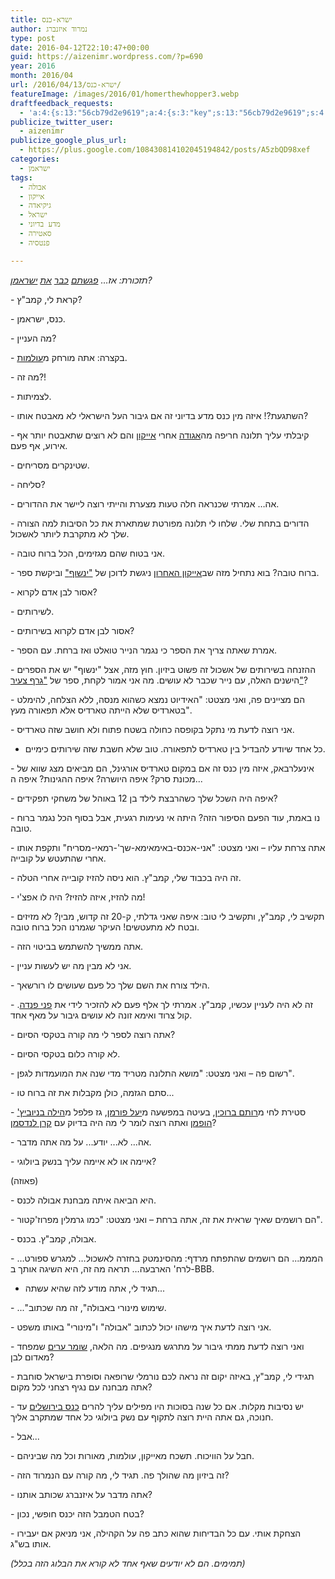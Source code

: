 ```yaml
---
title: ישרא-כנס
author: נמרוד איזנברג
type: post
date: 2016-04-12T22:10:47+00:00
guid: https://aizenimr.wordpress.com/?p=690
year: 2016
month: 2016/04
url: /2016/04/13/ישרא-כנס/
featureImage: /images/2016/01/homerthewhopper3.webp
draftfeedback_requests:
  - 'a:4:{s:13:"56cb79d2e9619";a:4:{s:3:"key";s:13:"56cb79d2e9619";s:4:"time";s:10:"1456175570";s:7:"user_id";s:8:"91501967";s:7:"revoked";s:1:"1";}s:13:"56f9501053114";a:4:{s:3:"key";s:13:"56f9501053114";s:4:"time";s:10:"1459179536";s:7:"user_id";s:8:"91501967";s:7:"revoked";s:1:"1";}s:13:"5709231d50287";a:4:{s:3:"key";s:13:"5709231d50287";s:4:"time";s:10:"1460216605";s:7:"user_id";s:8:"91501967";s:7:"revoked";s:1:"1";}s:13:"570deae0d3be2";a:3:{s:3:"key";s:13:"570deae0d3be2";s:4:"time";s:10:"1460529888";s:7:"user_id";s:8:"91501967";}}'
publicize_twitter_user:
  - aizenimr
publicize_google_plus_url:
  - https://plus.google.com/108430814102045194842/posts/A5zbQD98xef
categories:
  - ישראמן
tags:
  - אבולה
  - אייקון
  - גיקיאדה
  - ישראל
  - מדע בדיוני
  - סאטירה
  - פנטסיה

---
```

_<span lang="he-IL">תזכורת: אז… <a href="/2016/01/06/%d7%99%d7%a9%d7%a8%d7%90%d7%9e%d7%9f/">פגשתם</a> <a href="/2016/01/11/%d7%99%d7%a9%d7%a8%d7%90%d7%9e%d7%9f-%d7%95%d7%94%d7%9e%d7%99%d7%9d-%d7%94%d7%9b%d7%91%d7%93%d7%99%d7%9d/">כבר</a> <a href="/2016/01/12/%d7%99%d7%a9%d7%a8%d7%90-%d7%a9%d7%a0%d7%95%d7%a8/">את</a> <a href="/2016/02/19/%d7%99%d7%a9%d7%a8%d7%90%d7%9e%d7%9f-%d7%95%d7%94%d7%94%d7%a9%d7%92%d7%97%d7%94-%d7%94%d7%a2%d7%9c%d7%99%d7%95%d7%a0%d7%94/">ישראמן</a></span><span lang="en-US">?</span>_

<span lang="en-US">- </span><span lang="he-IL">קראת לי</span><span lang="en-US">, </span><span lang="he-IL">קמב</span><span lang="en-US">"</span><span lang="he-IL">ץ</span><span lang="en-US">?</span>

<span lang="en-US">- </span><span lang="he-IL">כנס</span><span lang="en-US">, </span><span lang="he-IL">ישראמן</span><span lang="en-US">.</span>

<span lang="en-US">- </span><span lang="he-IL">מה העניין</span><span lang="en-US">?</span>

<span lang="en-US">- בקצרה: </span><span lang="he-IL">אתה מורחק מ<a href="http://olamot-con.org.il">עולמות</a></span><span lang="en-US">.</span>

<span lang="en-US">- </span><span lang="he-IL">מה זה</span><span lang="en-US">?!</span>

<span lang="en-US">- </span><span lang="he-IL">לצמיתות</span><span lang="en-US">.</span>

<span lang="en-US">- </span><span lang="he-IL">השתגעת</span><span lang="en-US">?! </span><span lang="he-IL">איזה מין כנס מדע בדיוני זה אם גיבור העל הישראלי לא מאבטח אותו</span><span lang="en-US">?</span>

<span lang="en-US">- </span><span lang="he-IL">קיבלתי עליך תלונה חריפה מה<a href="http://www.sf-f.org.il">אגודה</a> אחרי <a href="http://iconfestival.org.il">אייקון</a> והם לא רוצים שתאבטח יותר אף אירוע, אף פעם.</span>

<span lang="en-US">- </span><span lang="he-IL">שטינקרים מסריחים</span><span lang="en-US">.</span>

<span lang="en-US">- </span><span lang="he-IL">סליחה</span><span lang="en-US">?</span>

<span lang="en-US">- </span><span lang="he-IL">אה… אמרתי שכנראה חלה טעות מצערת והייתי רוצה ליישר את ההדורים</span><span lang="en-US">.</span>

<span lang="en-US">- </span><span lang="he-IL">הדורים בתחת שלי</span><span lang="en-US">. </span><span lang="he-IL">שלחו לי תלונה מפורטת שמתארת את כל הסיבות למה הצורה שלך לא מתקרבת ליותר לאשכול</span><span lang="en-US">.</span>

<span lang="en-US">- </span><span lang="he-IL">אני בטוח שהם מגזימים</span><span lang="en-US">, </span><span lang="he-IL">הכל ברוח טובה</span><span lang="en-US">.</span>

<span lang="en-US">- </span><span lang="he-IL">ברוח טובה</span><span lang="en-US">? </span><span lang="he-IL">בוא נתחיל מזה שב<a href="/2015/10/06/%d7%a8%d7%a1%d7%99%d7%a1%d7%99%d7%9d-%d7%9e%d7%90%d7%99%d7%99%d7%a7%d7%95%d7%9f-2015/">אייקון האחרון</a> ניגשת לדוכן של </span>[<span lang="en-US">"</span><span lang="he-IL">ינשוף</span><span lang="en-US">"</span>][1] <span lang="he-IL">וביקשת ספר</span><span lang="en-US">.</span>

<span lang="en-US">- </span><span lang="he-IL">אסור לבן אדם לקרוא</span><span lang="en-US">?</span>

<span lang="en-US">- </span><span lang="he-IL">לשירותים</span><span lang="en-US">.</span>

<span lang="en-US">- </span><span lang="he-IL">אסור לבן אדם לקרוא בשירותים</span><span lang="en-US">?</span>

<span lang="en-US">- </span><span lang="he-IL">אמרת שאתה צריך את הספר כי נגמר הנייר טואלט ואז ברחת</span><span lang="en-US">. </span><span lang="he-IL">עם הספר</span><span lang="en-US">.</span>

<span lang="en-US">- </span><span lang="he-IL">ההזנחה בשירותים של אשכול זה פשוט ביזיון</span><span lang="en-US">. </span><span lang="he-IL">חוץ מזה</span><span lang="en-US">, </span><span lang="he-IL">אצל </span><span lang="en-US">"</span><span lang="he-IL">ינשוף</span><span lang="en-US">" </span><span lang="he-IL">יש את הספרים הישנים האלה, עם נייר שכבר לא עושים</span><span lang="en-US">. </span><span lang="he-IL">מה אני אמור לקחת</span><span lang="en-US">, </span><span lang="he-IL">ספר של </span>[<span lang="en-US">"</span><span lang="he-IL">גרף צעיר</span>][2]<span lang="en-US"><a href="https://www.facebook.com/GraffYoung">"</a>?</span>

<span lang="en-US">- </span><span lang="he-IL">הם מציינים פה</span><span lang="en-US">, </span><span lang="he-IL">ואני מצטט</span><span lang="en-US">: "</span><span lang="he-IL">האידיוט נמצא כשהוא מנסה</span><span lang="en-US">, </span><span lang="he-IL">ללא הצלחה</span><span lang="en-US">, </span><span lang="he-IL">להימלט בטארדיס שלא הייתה טארדיס אלא תפאורה מעץ</span><span lang="en-US">".</span>

<span lang="en-US">- </span><span lang="he-IL">אני רוצה לדעת מי נתקל בקופסה כחולה בשטח פתוח ולא חושב שזה טארדיס</span><span lang="en-US">.</span>

- כל אחד שיודע להבדיל בין טארדיס לתפאורה. טוב שלא חשבת שזה שירותים כימיים.

<span lang="he-IL">- אינעלרבאק, </span><span lang="he-IL">איזה מין כנס זה אם במקום טארדיס אורגינל, הם מביאים מצג שווא של מכונת סרק</span><span lang="en-US">? </span><span lang="he-IL">איפה היושרה? איפה ההגינות? איפה ה...</span>

<span lang="en-US">- איפה היה השכל שלך כשהרבצת לילד בן 12 ב</span><span lang="he-IL">אוהל של משחקי תפקידים?</span>

<span lang="en-US">- נו באמת, עוד הפעם הסיפור הזה?</span><span lang="en-US"> </span><span lang="he-IL">היתה אי נעימות רגעית, אבל בסוף הכל נגמר ברוח טובה</span><span lang="en-US">.</span>

<span lang="en-US">- </span><span lang="he-IL">אתה צרחת עליו</span><span lang="en-US"> – </span><span lang="he-IL">ואני מצטט</span><span lang="en-US">: "</span><span lang="he-IL">אני</span><span lang="en-US">-</span><span lang="he-IL">אכנס</span><span lang="en-US">-</span><span lang="he-IL">באימאימא</span><span lang="en-US">-</span><span lang="he-IL">שך</span><span lang="en-US">'-</span><span lang="he-IL">רמאי</span><span lang="en-US">-</span><span lang="he-IL">מסריח</span><span lang="en-US">" </span><span lang="he-IL">ותקפת אותו אחרי שהתעטש על קובייה</span><span lang="en-US">.</span>

<span lang="en-US">- </span><span lang="he-IL">זה היה בכבוד שלי, קמב"ץ. </span><span lang="he-IL">הוא ניסה להזיז קובייה אחרי הטלה</span><span lang="en-US">.</span>

<span lang="en-US">- מה להזיז, איזה להזיז? </span><span lang="he-IL">היה לו אפצ</span><span lang="en-US">'</span><span lang="he-IL">י</span><span lang="en-US">!</span>

<span lang="en-US">- </span><span lang="he-IL">תקשיב לי</span><span lang="en-US">, </span><span lang="he-IL">קמב</span><span lang="en-US">"</span><span lang="he-IL">ץ</span><span lang="en-US">, </span><span lang="he-IL">ותקשיב לי טוב</span><span lang="en-US">: </span><span lang="he-IL">איפה שאני גדלתי</span><span lang="en-US">, </span><span lang="he-IL">ק</span><span lang="en-US">-20 </span><span lang="he-IL">זה קדוש</span><span lang="en-US">, </span><span lang="he-IL">מבין</span><span lang="en-US">? </span><span lang="he-IL">לא מזיזים ובטח לא מתעטשים!</span><span lang="en-US"> </span><span lang="he-IL">העיקר שגמרנו הכל ברוח טובה</span><span lang="en-US">.</span>

<span lang="en-US">- </span><span lang="he-IL">אתה ממשיך להשתמש בביטוי הזה</span><span lang="en-US">.</span>

<span lang="en-US">- </span><span lang="he-IL">אני לא מבין מה יש לעשות עניין</span><span lang="en-US">.</span>

<span lang="en-US">- </span><span lang="he-IL">הילד צורח את השם שלך כל פעם שעושים לו רורשאך.</span>

<span lang="en-US">- זה לא היה לעניין עכשיו, קמב"ץ. </span><span lang="he-IL">אמרתי לך אלף פעם לא להזכיר לידי את <a href="http://dc.wikia.com/wiki/Walter_Kovacs_(Watchmen)">פני פנדה</a></span><span lang="en-US">. </span><span lang="he-IL">קול צרוד ואימא זונה לא עושים גיבור על מאף אחד</span><span lang="en-US">.</span>

<span lang="en-US">- </span><span lang="he-IL">אתה רוצה לספר לי מה קורה בטקסי הסיום</span><span lang="en-US">?</span>

<span lang="en-US">- </span><span lang="he-IL">לא קורה כלום בטקסי הסיום.</span>

<span lang="en-US">- </span><span lang="he-IL">רשום פה – ואני מצטט</span><span lang="en-US">: "</span><span lang="he-IL">מושא התלונה מטריד מדי שנה</span><span lang="en-US"> את ה</span><span lang="he-IL">מועמדות לגפן</span><span lang="en-US">".</span>

<span lang="en-US">- </span><span lang="he-IL">סתם הגזמה</span><span lang="en-US">, </span><span lang="he-IL">כולן מקבלות את זה ברוח טו</span><span lang="en-US">...</span>

<span lang="en-US">- </span><span lang="he-IL">סטירת לחי מ<a href="http://rotemwrites.com/">רותם ברוכין</a></span><span lang="en-US">, </span><span lang="he-IL">בעיטה במפשעה מ<a href="http://www.yaelfurman.co.il/">יעל פורמן</a></span><span lang="en-US">, </span><span lang="he-IL">גז פלפל מ<a href="https://vandersister.wordpress.com/">הילה בניוביץ</a></span>[<span lang="en-US">' </span><span lang="he-IL">הופמן</span>][3] <span lang="he-IL">ואתה רוצה לומר לי מה היה בדיוק עם <a href="http://www.realitybugs.me/">קרן לנדסמן</a></span><span lang="en-US">?</span>

<span lang="en-US">- </span><span lang="he-IL">אה… לא... יודע... על מה אתה מדבר</span><span lang="en-US">.</span>

<span lang="en-US">- </span><span lang="he-IL">איימה או לא איימה עליך בנשק ביולוגי</span><span lang="en-US">?</span>

<span lang="en-US">(</span><span lang="he-IL">פאוזה</span><span lang="en-US">)</span>

<span lang="en-US">- </span><span lang="he-IL">היא הביאה איתה מבחנת אבולה לכנס.</span>

<span lang="en-US">- </span><span lang="he-IL">הם רושמים שאיך שראית את זה, אתה ברחת – ואני מצטט</span><span lang="en-US">: "</span><span lang="he-IL">כמו גרמלין מפרוז</span><span lang="en-US">'</span><span lang="he-IL">קטור</span><span lang="en-US">".</span>

<span lang="en-US">- </span><span lang="he-IL">אבולה</span><span lang="en-US">, </span><span lang="he-IL">קמב</span><span lang="en-US">"</span><span lang="he-IL">ץ</span><span lang="en-US">. </span><span lang="he-IL">בכנס</span><span lang="en-US">.</span>

<span lang="en-US">- המממ... </span><span lang="he-IL">הם רושמים שהתפתח </span><span lang="he-IL">מרדף: מהסינמטק בחזרה לאשכול… למגרש ספורט… לרח<span lang="en-US">' </span><span lang="he-IL">הארבעה… תראה מה זה</span><span lang="en-US">, </span><span lang="he-IL">היא השיגה אותך ב</span><span lang="en-US">-BBB.</span></span>

- תגיד לי, אתה מודע לזה שהיא עשתה...

<span lang="en-US">- ..."שימוש מינורי באבולה", </span><span lang="he-IL">זה מה שכתוב.<br /> </span>

<span lang="en-US">- </span><span lang="he-IL">אני רוצה לדעת איך מישהו יכול לכתוב </span><span lang="en-US">"</span><span lang="he-IL">אבולה</span><span lang="en-US">" </span><span lang="he-IL">ו</span><span lang="en-US">"</span><span lang="he-IL">מינורי</span><span lang="en-US">" </span><span lang="he-IL">באותו משפט</span><span lang="en-US">.</span>

<span lang="en-US">- </span><span lang="he-IL">ואני רוצה לדעת ממתי גיבור על מתרגש מנגיפים</span><span lang="en-US">. </span><span lang="he-IL">מה הלאה,</span><span lang="en-US"> </span><span lang="he-IL"><a href="http://rotemwrites.com/?page_id=119">שומר ערים</a> שמפחד מאדום לבן</span><span lang="en-US">?</span>

<span lang="en-US">- </span><span lang="he-IL">תגידי לי</span><span lang="en-US">, </span><span lang="he-IL">קמב</span><span lang="en-US">"</span><span lang="he-IL">ץ</span><span lang="en-US">, </span><span lang="he-IL">באיזה יקום זה נראה לכם נורמלי שרופאה וסופרת בישראל סוחבת אתה מבחנה עם נגיף רצחני לכל מקום</span><span lang="en-US">?</span>

<span lang="en-US">- </span><span lang="he-IL">יש נסיבות מקלות</span><span lang="he-IL">. אם כל שנה בסוכות היו מפילים עליך להרים <a href="http://meorot.sf-f.org.il">כנס בירושלים</a> עד חנוכה</span><span lang="en-US">, </span><span lang="he-IL">גם אתה היית רוצה לתקוף עם נשק ביולוגי כל אחד שמתקרב אליך</span><span lang="en-US">.</span>

<span lang="en-US">- </span><span lang="he-IL">אבל...</span>

<span lang="en-US">- חבל על הוויכוח. </span><span lang="he-IL">תשכח מאייקון</span><span lang="en-US">, </span><span lang="he-IL">עולמות</span><span lang="en-US">, </span><span lang="he-IL">מאורות וכל מה שביניהם</span><span lang="en-US">.</span>

<span lang="en-US">- </span><span lang="he-IL">זה ביזיון מה שהולך פה</span><span lang="en-US">. </span><span lang="he-IL">תגיד לי</span><span lang="en-US">, </span><span lang="he-IL">מה קורה עם הנמרוד הזה</span><span lang="en-US">?</span>

<span lang="en-US">- </span><span lang="he-IL">אתה מדבר על איזנברג שכותב אותנו</span><span lang="en-US">?</span>

<span lang="en-US">- </span><span lang="he-IL">בטח הטמבל הזה יכנס חופשי</span><span lang="en-US">, </span><span lang="he-IL">נכון</span><span lang="en-US">?</span>

<span lang="en-US">- </span><span lang="he-IL">הצחקת אותי</span><span lang="en-US">. </span><span lang="he-IL">עם כל הבדיחות שהוא כתב פה על הקהילה</span><span lang="en-US">, </span><span lang="he-IL">אני מניאק אם יעבירו אותו בש</span><span lang="en-US">"</span><span lang="he-IL">ג</span><span lang="en-US">.</span>

_<span lang="en-US">(</span><span lang="he-IL">תמימים</span><span lang="en-US">. </span><span lang="he-IL">הם לא יודעים שאף אחד לא קורא את הבלוג הזה בכלל</span><span lang="en-US">)</span>_

 [1]: http://www.yanshuf-books.co.il
 [2]: https://www.facebook.com/GraffYoung
 [3]: https://vandersister.wordpress.com/